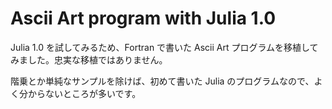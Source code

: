 # Ascii Art program with Julia 1.0

Julia 1.0 を試してみるため、Fortran で書いた Ascii Art プログラムを移植してみました。忠実な移植ではありません。

階乗とか単純なサンプルを除けば、初めて書いた Julia のプログラムなので、よく分からないところが多いです。

